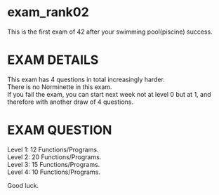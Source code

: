 # exam_rank02
This is the first exam of 42 after your swimming pool(piscine) success.  
# EXAM DETAILS  
This exam has 4 questions in total increasingly harder.  
There is no Norminette in this exam.   
If you fail the exam, you can start next week not at level 0 but at 1, and therefore with another draw of 4 questions.  
# EXAM QUESTION  
Level 1: 12 Functions/Programs.  
Level 2: 20 Functions/Programs.  
Level 3: 15 Functions/Programs.  
Level 4: 10 Functions/Programs.  
  
Good luck.
